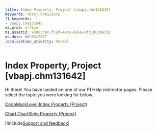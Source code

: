 ```yaml
---
title: Index Property, Project [vbapj.chm131642]
keywords: vbapj.chm131642
f1_keywords:
- vbapj.chm131642
ms.prod: office
ms.assetid: 90963c9c-f59d-4ec6-886a-8fd1803be338
ms.date: 06/08/2017
localization_priority: Normal
---
```



# Index Property, Project [vbapj.chm131642]

Hi there! You have landed on one of our F1 Help redirector pages. Please select the topic you were looking for below.

[CodeMaskLevel.Index Property (Project)](https://msdn.microsoft.com/library/434006d5-c1da-d0f0-abd1-22791321284d%28Office.15%29.aspx)

[Chart.ChartStyle Property (Project)](https://msdn.microsoft.com/library/e90f17dd-b9a8-4da1-d66a-2940e47953b5%28Office.15%29.aspx)

[!include[Support and feedback](~/includes/feedback-boilerplate.md)]